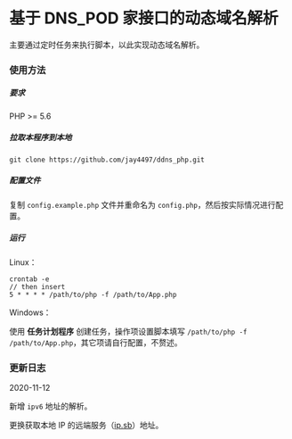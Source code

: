 # 基于 DNS_POD 家接口的动态域名解析

主要通过定时任务来执行脚本，以此实现动态域名解析。

### 使用方法

##### 要求

PHP >= 5.6

##### 拉取本程序到本地

```
git clone https://github.com/jay4497/ddns_php.git
```

##### 配置文件

复制 `config.example.php` 文件并重命名为 `config.php`，然后按实际情况进行配置。

##### 运行

Linux：

```
crontab -e
// then insert
5 * * * * /path/to/php -f /path/to/App.php
```

Windows：

使用 **任务计划程序** 创建任务，操作项设置脚本填写 `/path/to/php -f /path/to/App.php`，其它项请自行配置，不赘述。

### 更新日志

2020-11-12

新增 `ipv6` 地址的解析。

更换获取本地 IP 的远端服务（[ip.sb](https://ip.sb/api/)）地址。
